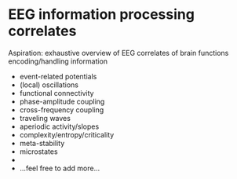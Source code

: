 # EEG information processing correlates
Aspiration: exhaustive overview of EEG correlates of brain functions encoding/handling information

- event-related potentials
- (local) oscillations
- functional connectivity
- phase-amplitude coupling
- cross-frequency coupling
- traveling waves
- aperiodic activity/slopes
- complexity/entropy/criticality
- meta-stability
- microstates
- 
- ...feel free to add more...
